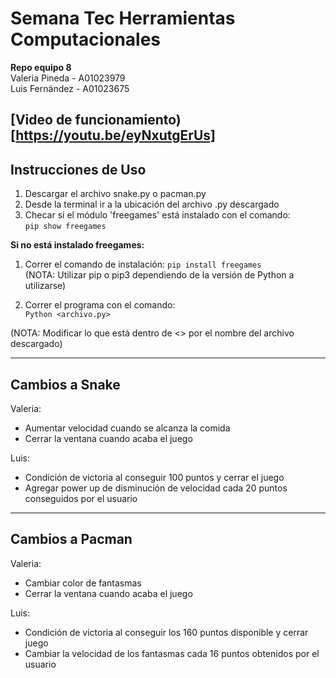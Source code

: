# Semana Tec Herramientas Computacionales
**Repo equipo 8**  
Valeria Pineda - A01023979  
Luis Fernández - A01023675  

[Video de funcionamiento)[https://youtu.be/eyNxutgErUs]
---

## Instrucciones de Uso
1. Descargar el archivo snake.py o pacman.py
2. Desde la terminal ir a la ubicación del archivo .py descargado
3. Checar si el módulo 'freegames' está instalado con el comando:  
  `pip show freegames`  

  **Si no está instalado freegames:**  
  1.  Correr  el comando de instalación:
    `pip install freegames`  
    (NOTA: Utilizar pip o pip3 dependiendo de la versión de Python a utilizarse)  

4. Correr el programa con el comando:  
  `Python <archivo.py>`  

(NOTA: Modificar lo que está dentro de <> por el nombre del archivo descargado)  

---

## Cambios a Snake
Valeria:  
- Aumentar velocidad cuando se alcanza la comida  
- Cerrar la ventana cuando acaba el juego  

Luis:  
- Condición de victoria al conseguir 100 puntos y cerrar el juego
- Agregar power up de disminución de velocidad cada 20 puntos conseguidos por el usuario  

---

## Cambios a Pacman
Valeria:  
- Cambiar color de fantasmas  
- Cerrar la ventana cuando acaba el juego  

Luis:  
- Condición de victoria al conseguir los 160 puntos disponible y cerrar juego  
- Cambiar la velocidad de los fantasmas cada 16 puntos obtenidos por el usuario  
